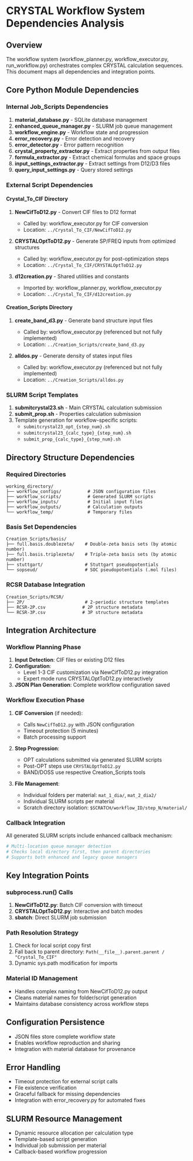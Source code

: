 # CRYSTAL Workflow System Dependencies Analysis

## Overview
The workflow system (workflow_planner.py, workflow_executor.py, run_workflow.py) orchestrates complex CRYSTAL calculation sequences. This document maps all dependencies and integration points.

## Core Python Module Dependencies

### Internal Job_Scripts Dependencies
1. **material_database.py** - SQLite database management
2. **enhanced_queue_manager.py** - SLURM job queue management  
3. **workflow_engine.py** - Workflow state and progression
4. **error_recovery.py** - Error detection and recovery
5. **error_detector.py** - Error pattern recognition
6. **crystal_property_extractor.py** - Extract properties from output files
7. **formula_extractor.py** - Extract chemical formulas and space groups
8. **input_settings_extractor.py** - Extract settings from D12/D3 files
9. **query_input_settings.py** - Query stored settings

### External Script Dependencies

#### Crystal_To_CIF Directory
1. **NewCifToD12.py** - Convert CIF files to D12 format
   - Called by: workflow_executor.py for CIF conversion
   - Location: `../Crystal_To_CIF/NewCifToD12.py`
   
2. **CRYSTALOptToD12.py** - Generate SP/FREQ inputs from optimized structures
   - Called by: workflow_executor.py for post-optimization steps
   - Location: `../Crystal_To_CIF/CRYSTALOptToD12.py`
   
3. **d12creation.py** - Shared utilities and constants
   - Imported by: workflow_planner.py, workflow_executor.py
   - Location: `../Crystal_To_CIF/d12creation.py`

#### Creation_Scripts Directory  
1. **create_band_d3.py** - Generate band structure input files
   - Called by: workflow_executor.py (referenced but not fully implemented)
   - Location: `../Creation_Scripts/create_band_d3.py`
   
2. **alldos.py** - Generate density of states input files
   - Called by: workflow_executor.py (referenced but not fully implemented)
   - Location: `../Creation_Scripts/alldos.py`

### SLURM Script Templates
1. **submitcrystal23.sh** - Main CRYSTAL calculation submission
2. **submit_prop.sh** - Properties calculation submission
3. Template generation for workflow-specific scripts:
   - `submitcrystal23_opt_{step_num}.sh`
   - `submitcrystal23_{calc_type}_{step_num}.sh`
   - `submit_prop_{calc_type}_{step_num}.sh`

## Directory Structure Dependencies

### Required Directories
```
working_directory/
├── workflow_configs/          # JSON configuration files
├── workflow_scripts/          # Generated SLURM scripts
├── workflow_inputs/           # Initial input files
├── workflow_outputs/          # Calculation outputs
└── workflow_temp/             # Temporary files
```

### Basis Set Dependencies
```
Creation_Scripts/basis/
├── full.basis.doublezeta/    # Double-zeta basis sets (by atomic number)
├── full.basis.triplezeta/    # Triple-zeta basis sets (by atomic number)
├── stuttgart/                # Stuttgart pseudopotentials
└── sopseud/                  # SOC pseudopotentials (.mol files)
```

### RCSR Database Integration
```
Creation_Scripts/RCSR/
├── 2P/                       # 2-periodic structure templates
├── RCSR-2P.csv              # 2P structure metadata
└── RCSR-3P.csv              # 3P structure metadata
```

## Integration Architecture

### Workflow Planning Phase
1. **Input Detection**: CIF files or existing D12 files
2. **Configuration**: 
   - Level 1-3 CIF customization via NewCifToD12.py integration
   - Expert mode runs CRYSTALOptToD12.py interactively
3. **JSON Plan Generation**: Complete workflow configuration saved

### Workflow Execution Phase
1. **CIF Conversion** (if needed):
   - Calls `NewCifToD12.py` with JSON configuration
   - Timeout protection (5 minutes)
   - Batch processing support

2. **Step Progression**:
   - OPT calculations submitted via generated SLURM scripts
   - Post-OPT steps use `CRYSTALOptToD12.py`
   - BAND/DOSS use respective Creation_Scripts tools

3. **File Management**:
   - Individual folders per material: `mat_1_dia/`, `mat_2_dia2/`
   - Individual SLURM scripts per material
   - Scratch directory isolation: `$SCRATCH/workflow_ID/step_N/material/`

### Callback Integration
All generated SLURM scripts include enhanced callback mechanism:
```bash
# Multi-location queue manager detection
# Checks local directory first, then parent directories
# Supports both enhanced and legacy queue managers
```

## Key Integration Points

### subprocess.run() Calls
1. **NewCifToD12.py**: Batch CIF conversion with timeout
2. **CRYSTALOptToD12.py**: Interactive and batch modes
3. **sbatch**: Direct SLURM job submission

### Path Resolution Strategy
1. Check for local script copy first
2. Fall back to parent directory: `Path(__file__).parent.parent / "Crystal_To_CIF"`
3. Dynamic sys.path modification for imports

### Material ID Management
- Handles complex naming from NewCifToD12.py output
- Cleans material names for folder/script generation
- Maintains database consistency across workflow steps

## Configuration Persistence
- JSON files store complete workflow state
- Enables workflow reproduction and sharing
- Integration with material database for provenance

## Error Handling
- Timeout protection for external script calls
- File existence verification
- Graceful fallback for missing dependencies
- Integration with error_recovery.py for automated fixes

## SLURM Resource Management
- Dynamic resource allocation per calculation type
- Template-based script generation
- Individual job submission per material
- Callback-based workflow progression